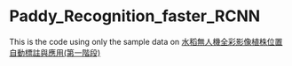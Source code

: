 # Paddy_Recognition_faster_RCNN
This is the code using only the sample data on [水稻無人機全彩影像植株位置自動標註與應用(第一階段)](https://aidea-web.tw/topic/9c88c428-0aa7-480b-85e0-2d8fb2fcf3fc)

